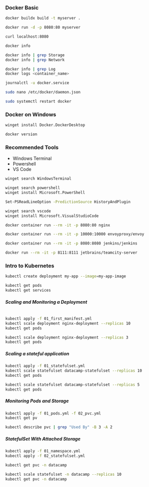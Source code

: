 ### Docker Basic

```bash
docker buildx build -t myserver .

docker run -d -p 8080:80 myserver

curl localhost:8080

```

```bash
docker info

docker info | grep Storage
docker info | grep Network

docker info | grep Log
docker logs <container_name>
```

```bash
journalctl -u docker.service
```

```bash
sudo nano /etc/docker/daemon.json

sudo systemctl restart docker
```

### Docker on Windows

```bash
winget install Docker.DockerDesktop

docker version
```

### Recommended Tools

- Windows Terminal
- Powershell
- VS Code

```bash
winget search WindowsTerminal

winget search powershell
winget install Microsoft.PowerShell

Set-PSReadLineOption -PredictionSource HistoryAndPlugin

winget search vscode
winget install Microsoft.VisualStudioCode
```

```bash
docker container run --rm -it -p 8080:80 nginx

docker container run --rm -it -p 10000:10000 envoyproxy/envoy

docker container run --rm -it -p 8080:8080 jenkins/jenkins

docker run --rm -it -p 8111:8111 jetbrains/teamcity-server
```

### Intro to Kubernetes

```bash
kubectl create deployment my-app --image=my-app-image

kubectl get pods
kubectl get services
```

##### Scaling and Monitoring a Deployment

```bash

kubectl apply -f 01_first_manifest.yml
kubectl scale deployment nginx-deployment --replicas 10
kubectl get pods

kubectl scale deployment nginx-deployment --replicas 3
kubectl get pods

```

##### Scaling a stateful application

```bash
kubectl apply -f 01_statefulset.yml
kubectl scale statefulset datacamp-statefulset --replicas 10
kubectl get pods

kubectl scale statefulset datacamp-statefulset --replicas 5
kubectl get pods
```

##### Monitoring Pods and Storage

```bash
kubectl apply -f 01_pods.yml -f 02_pvc.yml
kubectl get pv

kubectl describe pvc | grep "Used By" -B 3 -A 2
```

##### StatefulSet With Attached Storage

```bash
kubectl apply -f 01_namespace.yml
kubectl apply -f 02_statefulset.yml

kubectl get pvc -n datacamp

kubectl scale statefulset -n datacamp --replicas 10
kubectl get pvc -n datacamp
```

